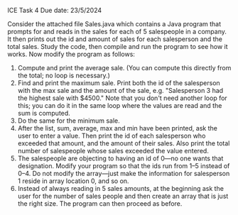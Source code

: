ICE Task 4
Due date: 23/5/2024

Consider the attached file Sales.java which contains a Java program that prompts for and reads in the sales for each of 5 salespeople in a company. It then prints out the id and amount of sales for each salesperson and the total sales. Study the code, then compile and run the program to see how it works. Now modify the program as follows:
1.	Compute and print the average sale. (You can compute this directly from the total; no loop is necessary.)
2.	Find and print the maximum sale. Print both the id of the salesperson with the max sale and the amount of the sale, e.g. "Salesperson 3 had the highest sale with $4500." Note that you don't need another loop for this; you can do it in the same loop where the values are read and the sum is computed.
3.	Do the same for the minimum sale.
4.	After the list, sum, average, max and min have been printed, ask the user to enter a value. Then print the id of each salesperson who exceeded that amount, and the amount of their sales. Also print the total number of salespeople whose sales exceeded the value entered.
5.	The salespeople are objecting to having an id of 0—no one wants that designation. Modify your program so that the ids run from 1–5 instead of 0–4. Do not modify the array—just make the information for salesperson 1 reside in array location 0, and so on.
6.	Instead of always reading in 5 sales amounts, at the beginning ask the user for the number of sales people and then create an array that is just the right size. The program can then proceed as before.
